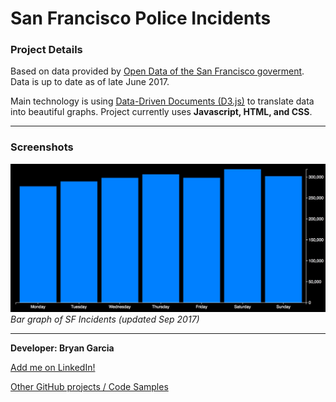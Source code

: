# San Francisco Police Incidents

### Project Details

Based on data provided by [Open Data of the San Francisco goverment](https://data.sfgov.org/Public-Safety/Police-Department-Incidents/tmnf-yvry). Data is up to date as of late June 2017.

Main technology is using [Data-Driven Documents (D3.js)](https://d3js.org) to translate data into beautiful graphs. Project currently uses **Javascript, HTML, and CSS**. 

***
### Screenshots

![alt text](https://raw.githubusercontent.com/bryangarcia831/incidents-sf-viz/master/screenshots/Bar_Graph_of_SF_Incidents.jpg "Bar Graph")
*Bar graph of SF Incidents (updated Sep 2017)*

***

**Developer: Bryan Garcia**

[Add me on LinkedIn!](https://www.linkedin.com/in/bryangarcia831 "LinkedIn")

[Other GitHub projects / Code Samples](https://github.com/bryangarcia831)